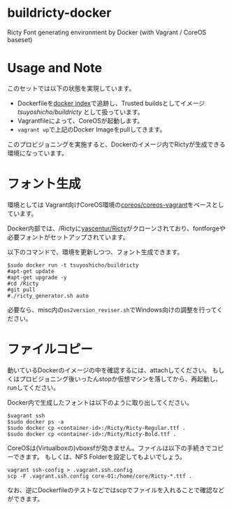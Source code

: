 ﻿buildricty-docker
=================

Ricty Font generating environment by Docker (with Vagrant / CoreOS baseset)

Usage and Note
==============

このセットでは以下の状態を実現しています。

* Dockerfileを[docker index](index.docker.io)で追跡し、Trusted buildsとしてイメージ *tsuyoshicho/buildricty* として扱っています。
* Vagrantfileによって、CoreOSが起動します。
* `vagrant up`で上記のDocker Imageをpullしてきます。

このプロビジョニングを実施すると、Dockerのイメージ内でRictyが生成できる環境になっています。

フォント生成
============

環境としては
Vagrant向けCoreOS環境の[coreos/coreos-vagrant](https://github.com/coreos/coreos-vagrant)をベースとしています。

Docker内部では、/Rictyに[yascentur/Ricty](https://github.com/yascentur/Ricty)がクローンされており、fontforgeや必要フォントがセットアップされています。

以下のコマンドで、環境を更新しつつ、フォント生成できます。

```shell
$sudo docker run -t tsuyoshicho/buildricty
#apt-get update
#apt-get upgrade -y
#cd /Ricty
#git pull
#./ricty_generator.sh auto
```

必要なら、misc内の`os2version_reviser.sh`でWindows向けの調整を行ってください。


ファイルコピー
==============

動いているDockerのイメージの中を確認するには、attachしてください。
もしくはプロビジョニング後いったんstopか仮想マシンを落してから、再起動し、runしてください。

Docker内で生成したフォントは以下のように取り出してください。

```shell
$vagrant ssh
$sudo docker ps -a
$sudo docker cp <container-id>:/Ricty/Ricty-Regular.ttf .
$sudo docker cp <container-id>:/Ricty/Ricty-Bold.ttf .
```

CoreOSは(Virtualboxの)vboxsfが効きません。ファイルは以下の手続きでコピーできます。
もしくは、NFS Folderを設定してもよいでしょう。

```shell
vagrant ssh-config > .vagrant.ssh.config
scp -F .vagrant.ssh.config core-01:/home/core/Ricty-*.ttf .
```

なお、逆にDockerfileのテストなどではscpでファイルを入れることで確認などができます。